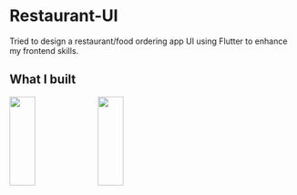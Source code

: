 # Restaurant-UI

Tried to design a restaurant/food ordering app UI using Flutter to enhance my frontend skills.

## What I built 

<img src="https://user-images.githubusercontent.com/61904667/149659881-a2e493a3-3101-464c-90ea-d3b4ca4502cd.jpg" height="20%" width="30%">
<img src="https://user-images.githubusercontent.com/61904667/149815031-1e321093-20b3-42c2-a2cd-668d1e5679be.png" height="20%" width="30%">